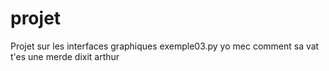 # projet
Projet sur les interfaces graphiques
exemple03.py
yo mec comment sa vat 
t'es une merde dixit arthur
